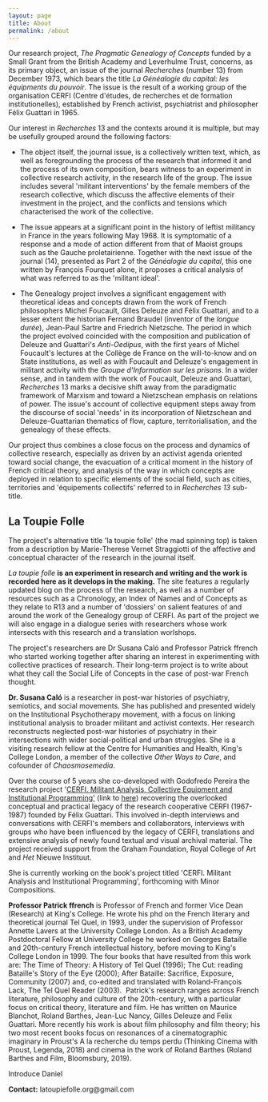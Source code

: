 ```yaml
---
layout: page
title: About
permalink: /about
---
```


Our research project, *The Pragmatic Genealogy of Concepts* funded by a
Small Grant from the British Academy and Leverhulme Trust, concerns, as
its primary object, an issue of the journal *Recherches* (number 13)
from December 1973, which bears the title *La Généalogie du capital: les
équipments du pouvoir*. The issue is the result of a working group of
the organisation CERFI (Centre d'études, de recherches et de formation
institutionelles), established by French activist, psychiatrist and
philosopher Félix Guattari in 1965.

Our interest in *Recherches* 13 and the contexts around it is multiple,
but may be usefully grouped around the following factors:

-   The object itself, the journal issue, is a collectively written
    text, which, as well as foregrounding the process of the research
    that informed it and the process of its own composition, bears
    witness to an experiment in collective research activity, in the
    research life of the group. The issue includes several 'militant
    interventions' by the female members of the research collective,
    which discuss the affective elements of their investment in the
    project, and the conflicts and tensions which characterised the work
    of the collective.

-   The issue appears at a significant point in the history of leftist
    militancy in France in the years following May 1968. It is
    symptomatic of a response and a mode of action different from that
    of Maoist groups such as the Gauche proletairienne. Together with
    the next issue of the journal (14), presented as Part 2 of the
    *Généalogie du capital*, this one written by François Fourquet
    alone, it proposes a critical analysis of what was referred to as
    the 'militant ideal'.

-   The Genealogy project involves a significant engagement with
    theoretical ideas and concepts drawn from the work of French
    philosophers Michel Foucault, Gilles Deleuze and Félix Guattari, and
    to a lesser extent the historian Fernand Braudel (inventor of the
    *longue durée*), Jean-Paul Sartre and Friedrich Nietzsche. The
    period in which the project evolved coincided with the composition
    and publication of Deleuze and Guattari's *Anti-Oedipus*, with the
    first years of Michel Foucault's lectures at the Collège de France
    on the will-to-know and on State institutions, as well as with
    Foucault and Deleuze's engagement in militant activity with the
    *Groupe d'Information sur les prisons*. In a wider sense, and in
    tandem with the work of Foucault, Deleuze and Guattari, *Recherches*
    13 marks a decisive shift away from the paradigmatic framework of
    Marxism and toward a Nietzschean emphasis on relations of power. The
    issue's account of collective equipment steps away from the
    discourse of social 'needs' in its incorporation of Nietzschean and
    Deleuze-Guattarian thematics of flow, capture, territorialisation,
    and the genealogy of these effects.

Our project thus combines a close focus on the process and dynamics of
collective research, especially as driven by an activist agenda oriented
toward social change, the evacuation of a critical moment in the history
of French critical theory, and analysis of the way in which concepts are
deployed in relation to specific elements of the social field, such as
cities, territories and 'équipements collectifs' referred to in
*Recherches 13* sub-title.

## La Toupie Folle

The project's alternative title 'la toupie folle' (the mad spinning top)
is taken from a description by Marie-Therese Vernet Straggiotti of the
affective and conceptual character of the research in the journal
itself.

*La toupie folle* **is an experiment in research and writing and the
work is recorded here as it develops in the making.** The site features
a regularly updated blog on the process of the research, as well as a
number of resources such as a Chronology, an Index of Names and of
Concepts as they relate to R13 and a number of 'dossiers' on salient
features of and around the work of the Genealogy group of CERFI. As part
of the project we will also engage in a dialogue series with researchers
whose work intersects with this research and a translation worlshops.

The project's researchers are Dr Susana Caló and Professor Patrick
ffrench who started working together after sharing an interest in
experimenting with collective practices of research. Their long-term
project is to write about what they call the Social Life of Concepts in
the case of post-war French thought.

**Dr. Susana Caló** is a researcher in post-war histories of psychiatry,
semiotics, and social movements. She has published and presented widely
on the Institutional Psychotherapy movement, with a focus on linking
institutional analysis to broader militant and activist contexts. Her
research reconstructs neglected post-war histories of psychiatry in
their intersections with wider social-political and urban struggles. She
is a visiting research fellow at the Centre for Humanities and Health,
King's College London, a member of the collective *Other Ways to Care*,
and cofounder of *Chaosmosemedia*.

Over the course of 5 years she co-developed with Godofredo Pereira the
research project '[CERFI. Militant Analysis, Collective Equipment and
Institutional
Programming'](https://www.rca.ac.uk/research-innovation/projects/cerfi-militant-analysis-collective-equipment-and-institutional-programming/)
(link to
[here](https://www.rca.ac.uk/research-innovation/projects/cerfi-militant-analysis-collective-equipment-and-institutional-programming/))
recovering the overlooked conceptual and practical legacy of the
research cooperative CERFI (1967-1987) founded by Félix Guattari. This
involved in-depth interviews and conversations with CERFI's members and
collaborators, interviews with groups who have been influenced by the
legacy of CERFI, translations and extensive analysis of newly found
textual and visual archival material. The project received support from
the Graham Foundation, Royal College of Art and *Het* Nieuwe Instituut.

She is currently working on the book's project titled 'CERFI. Militant
Analysis and Institutional Programming', forthcoming with Minor
Compositions.

**Professor Patrick ffrench** is Professor of French and former Vice
Dean (Research) at King's College. He wrote his phd on the French
literary and theoretical journal Tel Quel, in 1993, under the
supervision of Professor Annette Lavers at the University College
London. As a British Academy Postdoctoral Fellow at University College
he worked on Georges Bataille and 20th-century French intellectual
history, before moving to King's College London in 1999. The four books
that have resulted from this work are: The Time of Theory: A History of
Tel Quel (1996); The Cut: reading Bataille's Story of the Eye (2000);
After Bataille: Sacrifice, Exposure, Community (2007) and, co-edited and
translated with Roland-François Lack, The Tel Quel Reader
(2003).  Patrick's research ranges across French literature, philosophy
and culture of the 20th-century, with a particular focus on critical
theory, literature and film. He has written on Maurice Blanchot, Roland
Barthes, Jean-Luc Nancy, Gilles Deleuze and Felix Guattari. More
recently his work is about film philosophy and film theory; his two most
recent books focus on resonances of a cinematographic imaginary in
Proust's A la recherche du temps perdu (Thinking Cinema with Proust,
Legenda, 2018) and cinema in the work of Roland Barthes (Roland Barthes
and Film, Bloomsbury, 2019).

Introduce Daniel

**Contact:** latoupiefolle.org\@gmail.com
